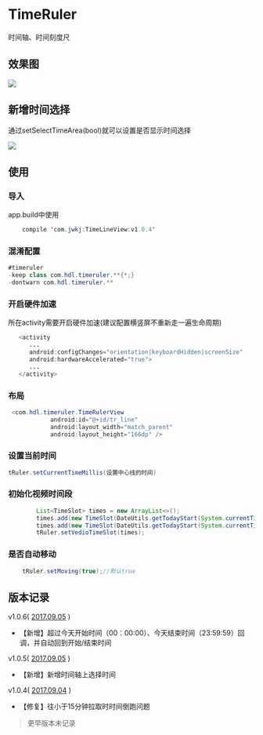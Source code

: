 # TimeRuler

时间轴、时间刻度尺

## 效果图

![](https://github.com/huangdali/TimeRuler/blob/master/timerulers.gif)

## 新增时间选择

通过setSelectTimeArea(bool)就可以设置是否显示时间选择

![](https://github.com/huangdali/TimeRuler/blob/master/new.png)

## 使用

### 导入
app.build中使用

```java
    compile 'com.jwkj:TimeLineView:v1.0.4'
```

### 混淆配置

```java
#timeruler
-keep class com.hdl.timeruler.**{*;}
-dontwarn com.hdl.timeruler.**
```


### 开启硬件加速

所在activity需要开启硬件加速(建议配置横竖屏不重新走一遍生命周期)

 ```java
    <activity
       ...
       android:configChanges="orientation|keyboardHidden|screenSize"
       android:hardwareAccelerated="true">
       ...
    </activity>
 ```

### 布局

```java
 <com.hdl.timeruler.TimeRulerView
            android:id="@+id/tr_line"
            android:layout_width="match_parent"
            android:layout_height="166dp" />
```

### 设置当前时间

```java
tRuler.setCurrentTimeMillis(设置中心线的时间)
```

### 初始化视频时间段

```java
        List<TimeSlot> times = new ArrayList<>();
        times.add(new TimeSlot(DateUtils.getTodayStart(System.currentTimeMillis()) + 60 * 60 * 1000, DateUtils.getTodayStart(System.currentTimeMillis()) + 120 * 60 * 1000));
        times.add(new TimeSlot(DateUtils.getTodayStart(System.currentTimeMillis()) + 3*60 * 60 * 1000, DateUtils.getTodayStart(System.currentTimeMillis()) + 4*60 * 60 * 1000));
        tRuler.setVedioTimeSlot(times);
```

### 是否自动移动
```java
    tRuler.setMoving(true);//默认true
```

## 版本记录

v1.0.6( [2017.09.05]() )

- 【新增】超过今天开始时间（00：00:00）、今天结束时间（23:59:59）回调，并自动回到开始/结束时间

v1.0.5( [2017.09.05]() )

- 【新增】新增时间轴上选择时间

v1.0.4( [2017.09.04]() )

- 【修复】往小于15分钟拉取时时间倒跑问题

> 更早版本未记录